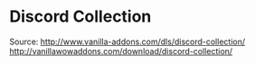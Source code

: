 # Discord Collection
Source:
http://www.vanilla-addons.com/dls/discord-collection/
http://vanillawowaddons.com/download/discord-collection/